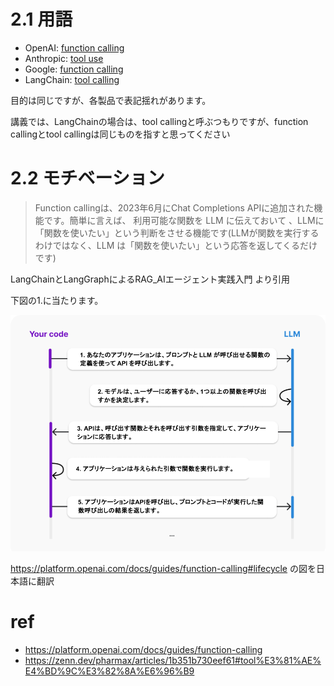


# 2.1 用語
- OpenAI: [function calling](https://platform.openai.com/docs/guides/function-calling)
- Anthropic: [tool use](https://docs.anthropic.com/en/docs/build-with-claude/tool-use)
- Google: [function calling](https://cloud.google.com/vertex-ai/generative-ai/docs/multimodal/function-calling)
- LangChain: [tool calling](https://python.langchain.com/docs/how_to/tool_calling/)

目的は同じですが、各製品で表記揺れがあります。

講義では、LangChainの場合は、tool callingと呼ぶつもりですが、function callingとtool callingは同じものを指すと思ってください

# 2.2 モチベーション

> Function callingは、2023年6月にChat Completions APIに追加された機能です。簡単に言えば、 利用可能な関数を LLM に伝えておいて 、LLMに「関数を使いたい」という判断をさせる機能です(LLMが関数を実行するわけではなく、LLM は「関数を使いたい」という応答を返してくるだけです)

LangChainとLangGraphによるRAG_AIエージェント実践入門 より引用

下図の1.に当たります。

![状態遷移](./img/function-calling-diagram-ja.png)

https://platform.openai.com/docs/guides/function-calling#lifecycle の図を日本語に翻訳



# ref
- https://platform.openai.com/docs/guides/function-calling
- https://zenn.dev/pharmax/articles/1b351b730eef61#tool%E3%81%AE%E4%BD%9C%E3%82%8A%E6%96%B9
